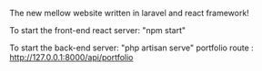 The new mellow website written in laravel and react framework!


To start the front-end react server: "npm start"

To start the back-end server: "php artisan serve"
portfolio route :
    http://127.0.0.1:8000/api/portfolio
